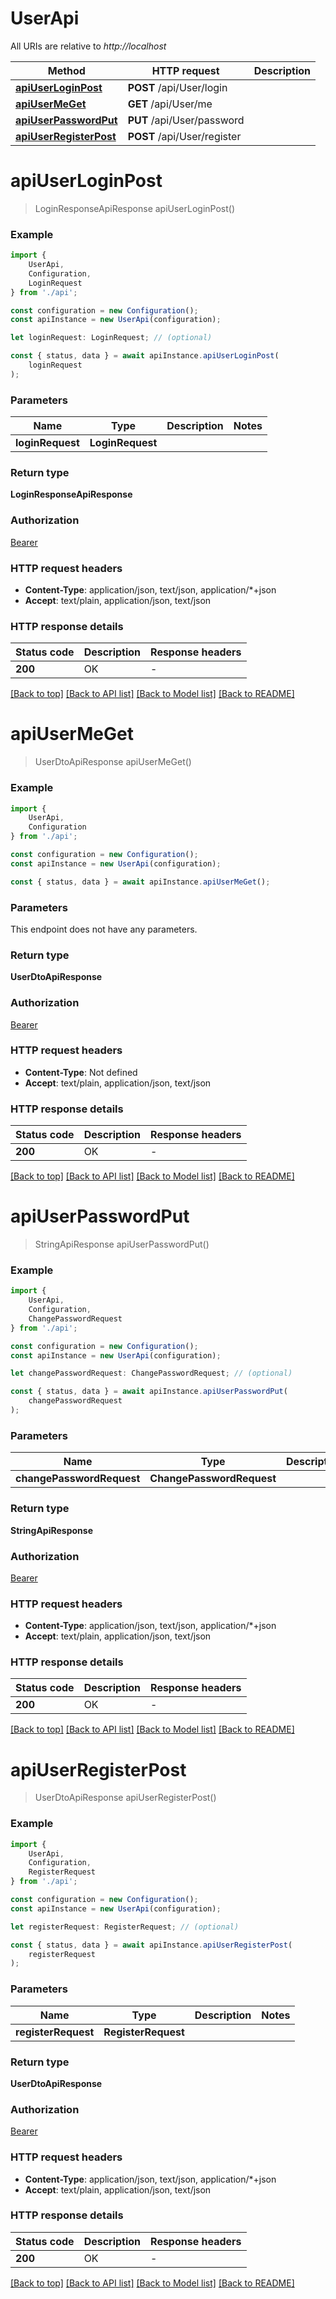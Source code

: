 # UserApi

All URIs are relative to *http://localhost*

|Method | HTTP request | Description|
|------------- | ------------- | -------------|
|[**apiUserLoginPost**](#apiuserloginpost) | **POST** /api/User/login | |
|[**apiUserMeGet**](#apiusermeget) | **GET** /api/User/me | |
|[**apiUserPasswordPut**](#apiuserpasswordput) | **PUT** /api/User/password | |
|[**apiUserRegisterPost**](#apiuserregisterpost) | **POST** /api/User/register | |

# **apiUserLoginPost**
> LoginResponseApiResponse apiUserLoginPost()


### Example

```typescript
import {
    UserApi,
    Configuration,
    LoginRequest
} from './api';

const configuration = new Configuration();
const apiInstance = new UserApi(configuration);

let loginRequest: LoginRequest; // (optional)

const { status, data } = await apiInstance.apiUserLoginPost(
    loginRequest
);
```

### Parameters

|Name | Type | Description  | Notes|
|------------- | ------------- | ------------- | -------------|
| **loginRequest** | **LoginRequest**|  | |


### Return type

**LoginResponseApiResponse**

### Authorization

[Bearer](../README.md#Bearer)

### HTTP request headers

 - **Content-Type**: application/json, text/json, application/*+json
 - **Accept**: text/plain, application/json, text/json


### HTTP response details
| Status code | Description | Response headers |
|-------------|-------------|------------------|
|**200** | OK |  -  |

[[Back to top]](#) [[Back to API list]](../README.md#documentation-for-api-endpoints) [[Back to Model list]](../README.md#documentation-for-models) [[Back to README]](../README.md)

# **apiUserMeGet**
> UserDtoApiResponse apiUserMeGet()


### Example

```typescript
import {
    UserApi,
    Configuration
} from './api';

const configuration = new Configuration();
const apiInstance = new UserApi(configuration);

const { status, data } = await apiInstance.apiUserMeGet();
```

### Parameters
This endpoint does not have any parameters.


### Return type

**UserDtoApiResponse**

### Authorization

[Bearer](../README.md#Bearer)

### HTTP request headers

 - **Content-Type**: Not defined
 - **Accept**: text/plain, application/json, text/json


### HTTP response details
| Status code | Description | Response headers |
|-------------|-------------|------------------|
|**200** | OK |  -  |

[[Back to top]](#) [[Back to API list]](../README.md#documentation-for-api-endpoints) [[Back to Model list]](../README.md#documentation-for-models) [[Back to README]](../README.md)

# **apiUserPasswordPut**
> StringApiResponse apiUserPasswordPut()


### Example

```typescript
import {
    UserApi,
    Configuration,
    ChangePasswordRequest
} from './api';

const configuration = new Configuration();
const apiInstance = new UserApi(configuration);

let changePasswordRequest: ChangePasswordRequest; // (optional)

const { status, data } = await apiInstance.apiUserPasswordPut(
    changePasswordRequest
);
```

### Parameters

|Name | Type | Description  | Notes|
|------------- | ------------- | ------------- | -------------|
| **changePasswordRequest** | **ChangePasswordRequest**|  | |


### Return type

**StringApiResponse**

### Authorization

[Bearer](../README.md#Bearer)

### HTTP request headers

 - **Content-Type**: application/json, text/json, application/*+json
 - **Accept**: text/plain, application/json, text/json


### HTTP response details
| Status code | Description | Response headers |
|-------------|-------------|------------------|
|**200** | OK |  -  |

[[Back to top]](#) [[Back to API list]](../README.md#documentation-for-api-endpoints) [[Back to Model list]](../README.md#documentation-for-models) [[Back to README]](../README.md)

# **apiUserRegisterPost**
> UserDtoApiResponse apiUserRegisterPost()


### Example

```typescript
import {
    UserApi,
    Configuration,
    RegisterRequest
} from './api';

const configuration = new Configuration();
const apiInstance = new UserApi(configuration);

let registerRequest: RegisterRequest; // (optional)

const { status, data } = await apiInstance.apiUserRegisterPost(
    registerRequest
);
```

### Parameters

|Name | Type | Description  | Notes|
|------------- | ------------- | ------------- | -------------|
| **registerRequest** | **RegisterRequest**|  | |


### Return type

**UserDtoApiResponse**

### Authorization

[Bearer](../README.md#Bearer)

### HTTP request headers

 - **Content-Type**: application/json, text/json, application/*+json
 - **Accept**: text/plain, application/json, text/json


### HTTP response details
| Status code | Description | Response headers |
|-------------|-------------|------------------|
|**200** | OK |  -  |

[[Back to top]](#) [[Back to API list]](../README.md#documentation-for-api-endpoints) [[Back to Model list]](../README.md#documentation-for-models) [[Back to README]](../README.md)

